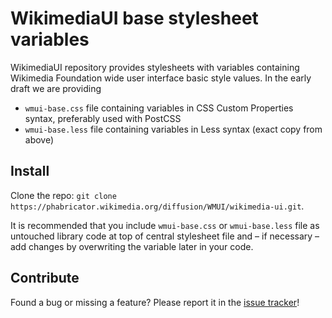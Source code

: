 # WikimediaUI base stylesheet variables

WikimediaUI repository provides stylesheets with variables containing
Wikimedia Foundation wide user interface basic style values.
In the early draft we are providing
 - `wmui-base.css` file containing variables in CSS Custom Properties syntax,
 preferably used with PostCSS
 - `wmui-base.less` file containing variables in Less syntax (exact copy from above)

## Install
Clone the repo: `git clone https://phabricator.wikimedia.org/diffusion/WMUI/wikimedia-ui.git`.

It is recommended that you include `wmui-base.css` or `wmui-base.less` file as untouched
library code at top of central stylesheet file and – if necessary –
add changes by overwriting the variable later in your code.

## Contribute
Found a bug or missing a feature? Please report it in the [issue tracker](
https://phabricator.wikimedia.org/maniphest/task/create/?projects=UI-Standardization)!